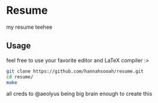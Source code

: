 # Resume
my resume teehee

## Usage
feel free to use your favorite editor and LaTeX compiler :>

``` sh
git clone https://github.com/hannahsooah/resume.git
cd resume/
make
```

all creds to @aeolyus being big brain enough to create this
